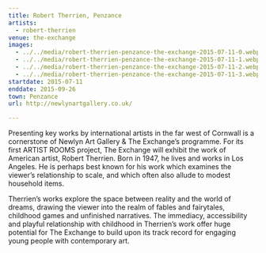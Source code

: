 ```yaml
---
title: Robert Therrien, Penzance
artists:
  - robert-therrien
venue: the-exchange
images:
  - ../../media/robert-therrien-penzance-the-exchange-2015-07-11-0.webp
  - ../../media/robert-therrien-penzance-the-exchange-2015-07-11-1.webp
  - ../../media/robert-therrien-penzance-the-exchange-2015-07-11-2.webp
  - ../../media/robert-therrien-penzance-the-exchange-2015-07-11-3.webp
startdate: 2015-07-11
enddate: 2015-09-26
town: Penzance
url: http://newlynartgallery.co.uk/

---
```


Presenting key works by international artists in the far west of Cornwall is a cornerstone of Newlyn Art Gallery & The Exchange’s programme. For its first ARTIST ROOMS project, The Exchange will exhibit the work of American artist, Robert Therrien. Born in 1947, he lives and works in Los Angeles. He is perhaps best known for his work which examines the viewer’s relationship to scale, and which often also allude to modest household items.



Therrien’s works explore the space between reality and the world of dreams, drawing the viewer into the realm of fables and fairytales, childhood games and unfinished narratives. The immediacy, accessibility and playful relationship with childhood in Therrien’s work offer huge potential for The Exchange to build upon its track record for engaging young people with contemporary art.

